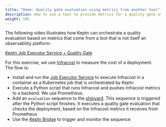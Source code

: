 ```yaml
---
title: "Demo: Quality gate evaluation using metrics from another tool"
description: How to use a tool to provide metrics for a quality gate evaluation
weight: 105
---
```


The following video illustrates how Keptn can orchestrate a quality evaluation
based on metrics that come from a tool that is not itself an observability platform:

[Keptn Job Executor Service + Quality Gate](https://www.youtube.com/watch?v=L8AWjCAHv-4)

For this exercise, we use [Infracost](https://www.infracost.io/) to measure the cost of a deployment.
The flow is:

* Install and run the [Job Executor Service](https://artifacthub.io/packages/keptn/keptn-integrations/job-executor-service)
  to execute Infracost in a container as a Kubernetes job that is orchestrated by Keptn
* Execute a Python script that runs Infracost
  and pushes Infracost metrics to a backend.  We use Prometheus.
* Add an `evaluation` sequence to the [shipyard](../../reference/files/shipyard).
  This sequence is triggered after the Python script finishes.
  It executes a quality gate evaluation that checks the deployment,
  based on the Infracost metrics it receives from Prometheus
* Use the [Keptn Bridge](../../bridge) to trigger and monitor the sequence


